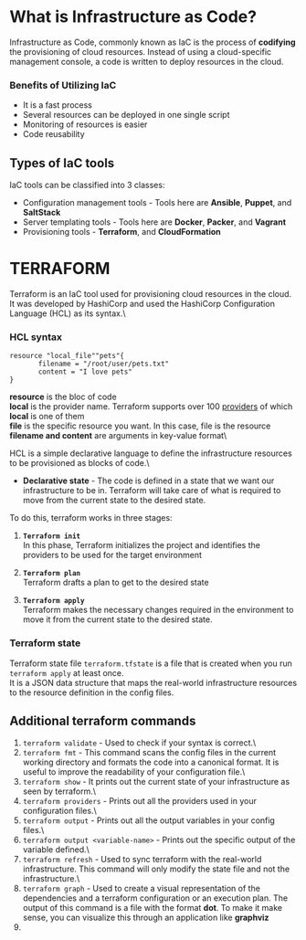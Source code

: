 # What is Infrastructure as Code?
Infrastructure as Code, commonly known as IaC is the process of **codifying** the provisioning of cloud resources. Instead of using a cloud-specific management console, a code is written to deploy resources in the cloud.

### Benefits of Utilizing IaC
- It is a fast process
- Several resources can be deployed in one single script
- Monitoring of resources is easier
- Code reusability

## Types of IaC tools
IaC tools can be classified into 3 classes:
- Configuration management tools - Tools here are **Ansible**, **Puppet**, and **SaltStack**
- Server templating tools - Tools here are **Docker**, **Packer**, and **Vagrant**
- Provisioning tools - **Terraform**, and **CloudFormation**

# TERRAFORM
Terraform is an IaC tool used for provisioning cloud resources in the cloud.\
It was developed by HashiCorp and used the HashiCorp Configuration Language (HCL) as its syntax.\

### HCL syntax
```
resource "local_file""pets"{
       filename = "/root/user/pets.txt"
       content = "I love pets"
}
```
**resource** is the bloc of code\
**local** is the provider name. Terraform supports over 100 [providers](https://registry.terraform.io/browse/providers) of which **local** is one of them\
**file** is the specific resource you want. In this case, file is the resource\
**filename and content** are arguments in key-value format\

HCL is a simple declarative language to define the infrastructure resources to be provisioned as blocks of code.\
- **Declarative state** - The code is defined in a state that we want our infrastructure to be in. Terraform will take care of what is required to move from the current state to the desired state.

To do this, terraform works in three stages:
1. **`Terraform init`**\
In this phase, Terraform initializes the project and identifies the providers to be used for the target environment

2. **`Terraform plan`**\
Terraform drafts a plan to get to the desired state

3. **`Terraform apply`**\
Terraform makes the necessary changes required in the environment to move it from the current state to the desired state.

### Terraform state
Terraform state file `terraform.tfstate` is a file that is created when you run `terraform apply` at least once.\
It is a JSON data structure that maps the real-world infrastructure resources to the resource definition in the config files.

## Additional terraform commands
1. `terraform validate` - Used to check if your syntax is correct.\
2. `terraform fmt` - This command scans the config files in the current working directory and formats the code into a canonical format. It is useful to improve the readability of your configuration file.\
3. `terraform show` - It prints out the current state of your infrastructure as seen by terraform.\
4. `terraform providers` - Prints out all the providers used in your configuration files.\
5. `terraform output` - Prints out all the output variables in your config files.\
6. `terraform output <variable-name>` - Prints out the specific output of the variable defined.\
7. `terraform refresh` - Used to sync terraform with the real-world infrastructure. This command will only modify the state file and not the infrastructure.\
8. `terraform graph` - Used to create a visual representation of the dependencies and a terraform configuration or an execution plan. The output of this command is a file with the format **dot**. To make it make sense, you can visualize this through an application like **graphviz**
9. 

